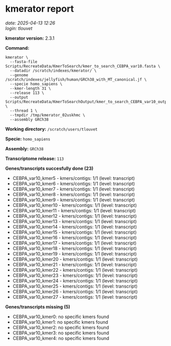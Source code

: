# kmerator report
*date: 2025-04-13 12:26*  
*login: tlouvet*

**kmerator version:** 2.3.1

**Command:**

```
kmerator \
  --fasta-file Scripts/RecreateData/KmerToSearch/kmer_to_search_CEBPA_var10.fasta \
  --datadir /scratch/indexes/kmerator/ \
  --genome /scratch/indexes/jellyfish/human/GRCh38_with_MT_canonical.jf \
  --specie homo_sapiens \
  --kmer-length 31 \
  --release 113 \
  --output Scripts/RecreateData/KmerToSearchOutput/kmer_to_search_CEBPA_var10_output \
  --thread 1 \
  --tmpdir /tmp/kmerator_02uskhmc \
  --assembly GRCh38
```

**Working directory:** `/scratch/users/tlouvet`

**Specie:** `homo_sapiens`

**Assembly:** `GRCh38`

**Transcriptome release:** `113`

**Genes/transcripts succesfully done (23)**

- CEBPA_var10_kmer5 - kmers/contigs: 1/1 (level: transcript)
- CEBPA_var10_kmer6 - kmers/contigs: 1/1 (level: transcript)
- CEBPA_var10_kmer7 - kmers/contigs: 1/1 (level: transcript)
- CEBPA_var10_kmer8 - kmers/contigs: 1/1 (level: transcript)
- CEBPA_var10_kmer9 - kmers/contigs: 1/1 (level: transcript)
- CEBPA_var10_kmer10 - kmers/contigs: 1/1 (level: transcript)
- CEBPA_var10_kmer11 - kmers/contigs: 1/1 (level: transcript)
- CEBPA_var10_kmer12 - kmers/contigs: 1/1 (level: transcript)
- CEBPA_var10_kmer13 - kmers/contigs: 1/1 (level: transcript)
- CEBPA_var10_kmer14 - kmers/contigs: 1/1 (level: transcript)
- CEBPA_var10_kmer15 - kmers/contigs: 1/1 (level: transcript)
- CEBPA_var10_kmer16 - kmers/contigs: 1/1 (level: transcript)
- CEBPA_var10_kmer17 - kmers/contigs: 1/1 (level: transcript)
- CEBPA_var10_kmer18 - kmers/contigs: 1/1 (level: transcript)
- CEBPA_var10_kmer19 - kmers/contigs: 1/1 (level: transcript)
- CEBPA_var10_kmer20 - kmers/contigs: 1/1 (level: transcript)
- CEBPA_var10_kmer21 - kmers/contigs: 1/1 (level: transcript)
- CEBPA_var10_kmer22 - kmers/contigs: 1/1 (level: transcript)
- CEBPA_var10_kmer23 - kmers/contigs: 1/1 (level: transcript)
- CEBPA_var10_kmer24 - kmers/contigs: 1/1 (level: transcript)
- CEBPA_var10_kmer25 - kmers/contigs: 1/1 (level: transcript)
- CEBPA_var10_kmer26 - kmers/contigs: 1/1 (level: transcript)
- CEBPA_var10_kmer27 - kmers/contigs: 1/1 (level: transcript)


**Genes/transcripts missing (5)**

- CEBPA_var10_kmer0: no specific kmers found
- CEBPA_var10_kmer1: no specific kmers found
- CEBPA_var10_kmer2: no specific kmers found
- CEBPA_var10_kmer3: no specific kmers found
- CEBPA_var10_kmer4: no specific kmers found
